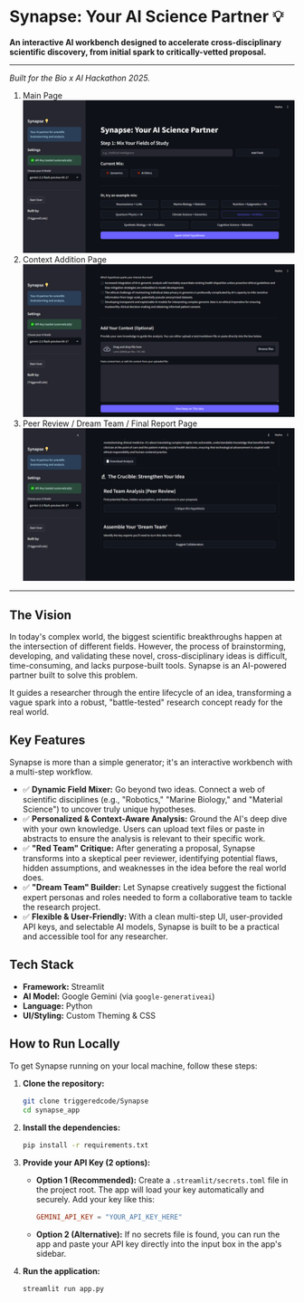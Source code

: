 # Synapse: Your AI Science Partner 💡

**An interactive AI workbench designed to accelerate cross-disciplinary scientific discovery, from initial spark to critically-vetted proposal.**

---

*Built for the Bio x AI Hackathon 2025.*

1. Main Page ![Main Page Screenshot](<./_static/mainscreen.png>)
2. Context Addition Page ![Context Addition Page](<./_static/addcontext.PNG>)
3. Peer Review / Dream Team / Final Report Page ![Final Screen](<./_static/lastScreen.PNG>)

---

## The Vision

In today's complex world, the biggest scientific breakthroughs happen at the intersection of different fields. However, the process of brainstorming, developing, and validating these novel, cross-disciplinary ideas is difficult, time-consuming, and lacks purpose-built tools. Synapse is an AI-powered partner built to solve this problem.

It guides a researcher through the entire lifecycle of an idea, transforming a vague spark into a robust, "battle-tested" research concept ready for the real world.

## Key Features

Synapse is more than a simple generator; it's an interactive workbench with a multi-step workflow.

* ✅ **Dynamic Field Mixer:** Go beyond two ideas. Connect a web of scientific disciplines (e.g., "Robotics," "Marine Biology," and "Material Science") to uncover truly unique hypotheses.
* ✅ **Personalized & Context-Aware Analysis:** Ground the AI's deep dive with your own knowledge. Users can upload text files or paste in abstracts to ensure the analysis is relevant to their specific work.
* ✅ **"Red Team" Critique:** After generating a proposal, Synapse transforms into a skeptical peer reviewer, identifying potential flaws, hidden assumptions, and weaknesses in the idea before the real world does.
* ✅ **"Dream Team" Builder:** Let Synapse creatively suggest the fictional expert personas and roles needed to form a collaborative team to tackle the research project.
* ✅ **Flexible & User-Friendly:** With a clean multi-step UI, user-provided API keys, and selectable AI models, Synapse is built to be a practical and accessible tool for any researcher.

## Tech Stack

* **Framework:** Streamlit
* **AI Model:** Google Gemini (via `google-generativeai`)
* **Language:** Python
* **UI/Styling:** Custom Theming & CSS

## How to Run Locally

To get Synapse running on your local machine, follow these steps:

1.  **Clone the repository:**
    ```bash
    git clone triggeredcode/Synapse
    cd synapse_app
    ```

2.  **Install the dependencies:**
    ```bash
    pip install -r requirements.txt
    ```

3.  **Provide your API Key (2 options):**

    * **Option 1 (Recommended):** Create a `.streamlit/secrets.toml` file in the project root. The app will load your key automatically and securely. Add your key like this:
        ```toml
        GEMINI_API_KEY = "YOUR_API_KEY_HERE"
        ```

    * **Option 2 (Alternative):** If no secrets file is found, you can run the app and paste your API key directly into the input box in the app's sidebar.

4.  **Run the application:**
    ```bash
    streamlit run app.py
    ```